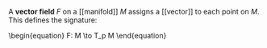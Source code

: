 A **vector field** $F$ on a [[manifold]] $M$ assigns a [[vector]] to each point on $M$. This defines the signature:

\begin{equation}
F: M \to T_p M
\end{equation}
